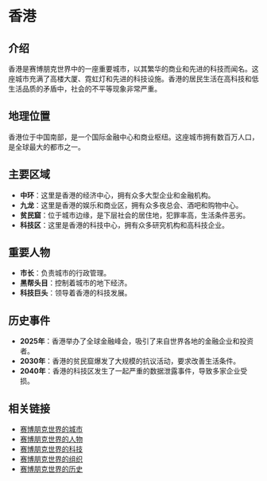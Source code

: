 # 香港

## 介绍
香港是赛博朋克世界中的一座重要城市，以其繁华的商业和先进的科技而闻名。这座城市充满了高楼大厦、霓虹灯和先进的科技设施。香港的居民生活在高科技和低生活品质的矛盾中，社会的不平等现象非常严重。

## 地理位置
香港位于中国南部，是一个国际金融中心和商业枢纽。这座城市拥有数百万人口，是全球最大的都市之一。

## 主要区域
- **中环**：这里是香港的经济中心，拥有众多大型企业和金融机构。
- **九龙**：这里是香港的娱乐和商业区，拥有众多夜总会、酒吧和购物中心。
- **贫民窟**：位于城市边缘，是下层社会的居住地，犯罪率高，生活条件恶劣。
- **科技区**：这里是香港的科技中心，拥有众多研究机构和高科技企业。

## 重要人物
- **市长**：负责城市的行政管理。
- **黑帮头目**：控制着城市的地下经济。
- **科技巨头**：领导着香港的科技发展。

## 历史事件
- **2025年**：香港举办了全球金融峰会，吸引了来自世界各地的金融企业和投资者。
- **2030年**：香港的贫民窟爆发了大规模的抗议活动，要求改善生活条件。
- **2040年**：香港的科技区发生了一起严重的数据泄露事件，导致多家企业受损。

## 相关链接
- [赛博朋克世界的城市](README.md)
- [赛博朋克世界的人物](../人物/README.md)
- [赛博朋克世界的科技](../科技/README.md)
- [赛博朋克世界的组织](../组织/README.md)
- [赛博朋克世界的历史](../历史/README.md)
